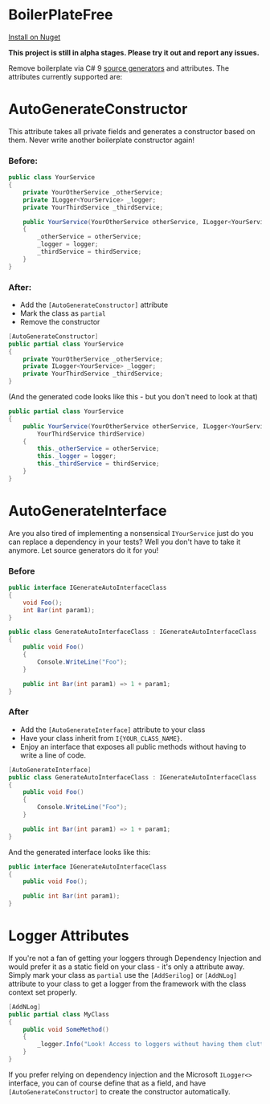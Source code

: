 # BoilerPlateFree

[Install on Nuget](https://www.nuget.org/packages/BoilerplateFree/)

**This project is still in alpha stages. Please try it out and report any issues.**

Remove boilerplate via C# 9 [source generators](https://devblogs.microsoft.com/dotnet/introducing-c-source-generators/)
and attributes. The attributes currently supported are:

# AutoGenerateConstructor

This attribute takes all private fields and generates a constructor based on them. Never write another boilerplate
constructor again!

### Before:

```csharp
public class YourService
{
    private YourOtherService _otherService;
    private ILogger<YourService> _logger;
    private YourThirdService _thirdService;

    public YourService(YourOtherService otherService, ILogger<YourService> logger, YourThirdService thirdService)
    {
        _otherService = otherService;
        _logger = logger;
        _thirdService = thirdService;
    }
}
```

### After:

- Add the `[AutoGenerateConstructor]` attribute
- Mark the class as `partial`
- Remove the constructor

```csharp
[AutoGenerateConstructor]
public partial class YourService
{
    private YourOtherService _otherService;
    private ILogger<YourService> _logger;
    private YourThirdService _thirdService;
}
```

(And the generated code looks like this - but you don't need to look at that)

```csharp
public partial class YourService
{
    public YourService(YourOtherService otherService, ILogger<YourService> logger,
        YourThirdService thirdService)
    {
        this._otherService = otherService;
        this._logger = logger;
        this._thirdService = thirdService;
    }
}
```

# AutoGenerateInterface

Are you also tired of implementing a nonsensical `IYourService` just do you can replace a dependency in your tests? Well
you don't have to take it anymore. Let source generators do it for you!

### Before

```csharp
public interface IGenerateAutoInterfaceClass
{
    void Foo();
    int Bar(int param1);
}

public class GenerateAutoInterfaceClass : IGenerateAutoInterfaceClass
{
    public void Foo()
    {
        Console.WriteLine("Foo");
    }

    public int Bar(int param1) => 1 + param1;
}
```

### After

- Add the `[AutoGenerateInterface]` attribute to your class
- Have your class inherit from `I{YOUR_CLASS_NAME}`.
- Enjoy an interface that exposes all public methods without having to write a line of code.

```csharp
[AutoGenerateInterface]
public class GenerateAutoInterfaceClass : IGenerateAutoInterfaceClass
{
    public void Foo()
    {
        Console.WriteLine("Foo");
    }

    public int Bar(int param1) => 1 + param1;
}
```

And the generated interface looks like this:

```csharp
public interface IGenerateAutoInterfaceClass
{
    public void Foo();

    public int Bar(int param1);
}
```

# Logger Attributes

If you're not a fan of getting your loggers through Dependency Injection and would prefer it as a static field on your
class - it's only a attribute away. Simply mark your class as `partial` use the `[AddSerilog]` or `[AddNLog]` attribute
to your class to get a logger from the framework with the class context set properly.

```csharp
[AddNLog]
public partial class MyClass
{
    public void SomeMethod()
    {
        _logger.Info("Look! Access to loggers without having them clutter up your class and look at them in your constructors!");
    }
}
```

If you prefer relying on dependency injection and the Microsoft `ILogger<>` interface, you can of course define that as
a field, and have `[AutoGenerateConstructor]` to create the constructor automatically.